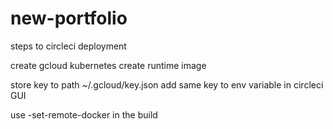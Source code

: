 # new-portfolio


steps to circleci deployment


create gcloud kubernetes 
create runtime image

store key to path ~/.gcloud/key.json
add same key to env variable in circleci GUI

use -set-remote-docker  in the build 
